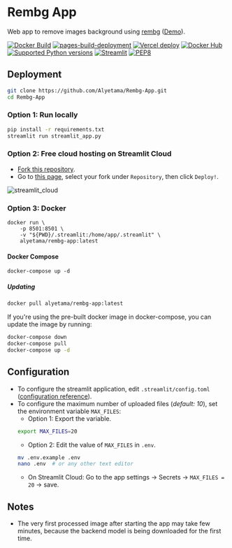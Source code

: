 # Rembg App

Web app to remove images background using [rembg](https://github.com/danielgatis/rembg) ([Demo](https://rembg.000314.xyz)).

[![Docker Build](https://github.com/Alyetama/Rembg-Online/actions/workflows/docker-build.yml/badge.svg)](https://github.com/Alyetama/Rembg-Online/actions/workflows/docker-build.yml) [![pages-build-deployment](https://github.com/Alyetama/Remove-Background-Online/actions/workflows/pages/pages-build-deployment/badge.svg)](https://github.com/Alyetama/Remove-Background-Online/actions/workflows/pages/pages-build-deployment) [![Vercel deploy](https://github.com/Alyetama/Remove-Background-Online/actions/workflows/vercel-deploy.yml/badge.svg)](https://github.com/Alyetama/Remove-Background-Online/actions/workflows/vercel-deploy.yml) [![Docker Hub](https://badgen.net/badge/icon/Docker%20Hub?icon=docker&label)](https://hub.docker.com/r/alyetama/rembg-app) [![Supported Python versions](https://img.shields.io/badge/Python-%3E=3.9-blue.svg)](https://www.python.org/downloads/) [![Streamlit](https://img.shields.io/badge/Streamlit-1.10.0-red)](https://github.com/streamlit/streamlit/releases/tag/1.10.0) [![PEP8](https://img.shields.io/badge/Code%20style-PEP%208-orange.svg)](https://www.python.org/dev/peps/pep-0008/)


## Deployment

```sh
git clone https://github.com/Alyetama/Rembg-App.git
cd Rembg-App
```

### Option 1: Run locally

```sh
pip install -r requirements.txt
streamlit run streamlit_app.py
```

### Option 2: Free cloud hosting on Streamlit Cloud

- [Fork this repository](https://github.com/Alyetama/Rembg-App/fork).
- Go to [this page]( https://share.streamlit.io/deploy), select your fork under `Repository`, then click `Deploy!`.

![streamlit_cloud](https://i.imgur.com/STSB68n.png)

### Option 3: Docker

```
docker run \
    -p 8501:8501 \
    -v "${PWD}/.streamlit:/home/app/.streamlit" \
    alyetama/rembg-app:latest
```

#### Docker Compose

```
docker-compose up -d
```

##### Updating
```sh
docker pull alyetama/rembg-app:latest
```

If you're using the pre-built docker image in docker-compose, you can update the image by running:
```sh
docker-compose down
docker-compose pull
docker-compose up -d
```

## Configuration

- To configure the streamlit application, edit `.streamlit/config.toml` ([configuration reference](https://docs.streamlit.io/library/advanced-features/configuration)).
- To configure the maximum number of uploaded files (*default: 10*), set the environment variable `MAX_FILES`:
    - Option 1: Export the variable.
    ```sh
    export MAX_FILES=20
    ```
    - Option 2: Edit the value of `MAX_FILES` in `.env`.
    ```sh
    mv .env.example .env
    nano .env  # or any other text editor
    ```
    - On Streamlit Cloud: Go to the app settings -> Secrets -> `MAX_FILES = 20` -> save.


## Notes

- The very first processed image after starting the app may take few minutes, because the backend model is being downloaded for the first time.
